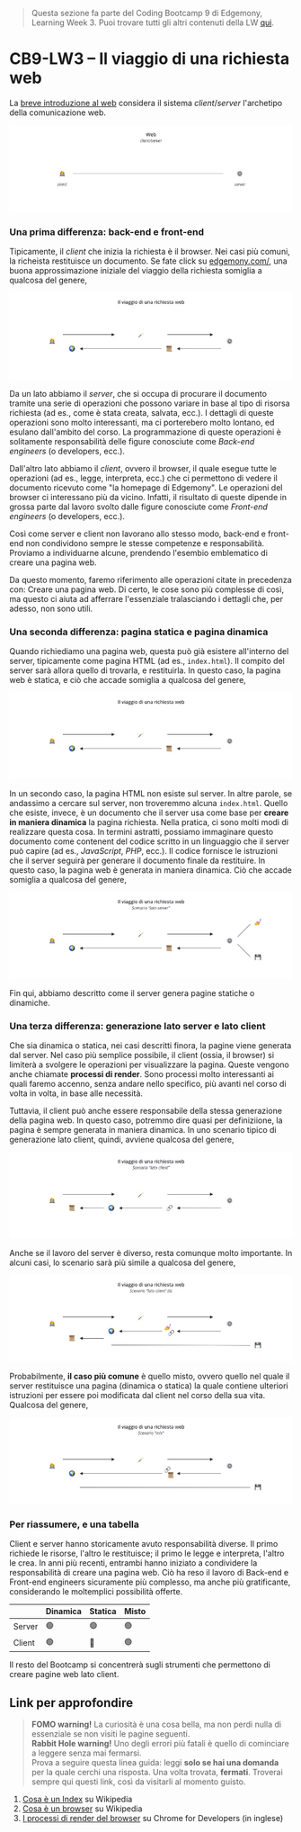 > Questa sezione fa parte del Coding Bootcamp 9 di Edgemony, Learning Week 3.
> Puoi trovare tutti gli altri contenuti della LW [qui](../lw_03/README.md).

# CB9-LW3 – Il viaggio di una richiesta web

La [breve introduzione al web](./breve-introduzione-al-web.md) considera il
sistema _client_/_server_ l'archetipo della comunicazione web.

![](../images/lw_03-the-web-client-server.jpg)

### Una prima differenza: back-end e front-end

Tipicamente, il _client_ che inizia la richiesta è il browser. Nei casi più
comuni, la richeista restituisce un documento. Se fate click su
<a href="https://edgemony.com/" target="_blank">edgemony.com/</a>, una buona
approssimazione iniziale del viaggio della richiesta somiglia a qualcosa del
genere,

![](../images/lw_03-request-journey-be.jpg)

Da un lato abbiamo il _server_, che si occupa di procurare il documento tramite
una serie di operazioni che possono variare in base al tipo di risorsa richiesta
(ad es., come è stata creata, salvata, ecc.). I dettagli di queste operazioni
sono molto interessanti, ma ci porterebero molto lontano, ed esulano dall'ambito
del corso. La programmazione di queste operazioni è solitamente responsabilità
delle figure conosciute come _Back-end engineers_ (o developers, ecc.).

Dall'altro lato abbiamo il _client_, ovvero il browser, il quale esegue tutte le
operazioni (ad es., legge, interpreta, ecc.) che ci permettono di vedere il
documento ricevuto come "la homepage di Edgemony". Le operazioni del browser ci
interessano più da vicino. Infatti, il risultato di queste dipende in grossa
parte dal lavoro svolto dalle figure conosciute come _Front-end engineers_ (o
developers, ecc.).

Così come server e client non lavorano allo stesso modo, back-end e front-end
non condividono sempre le stesse competenze e responsabilità. Proviamo a
individuarne alcune, prendendo l'esembio emblematico di creare una pagina web.

Da questo momento, faremo riferimento alle operazioni citate in precedenza con:
Creare una pagina web. Di certo, le cose sono più complesse di così, ma questo
ci aiuta ad afferrare l'essenziale tralasciando i dettagli che, per adesso, non
sono utili.

### Una seconda differenza: pagina statica e pagina dinamica

Quando richiediamo una pagina web, questa può già esistere all'interno del
server, tipicamente come pagina HTML (ad es., `index.html`). Il compito del
server sarà allora quello di trovarla, e restituirla. In questo caso, la pagina
web è statica, e ciò che accade somiglia a qualcosa del genere,

![](../images/lw_03-request-journey-be.jpg)

In un secondo caso, la pagina HTML non esiste sul server. In altre parole, se
andassimo a cercare sul server, non troveremmo alcuna `index.html`. Quello che
esiste, invece, è un documento che il server usa come base per **creare in
maniera dinamica** la pagina richiesta. Nella pratica, ci sono molti modi di
realizzare questa cosa. In termini astratti, possiamo immaginare questo
documento come contenent del codice scritto in un linguaggio che il server può
capire (ad es., _JavaScript_, _PHP_, ecc.). Il codice fornisce le istruzioni che
il server seguirà per generare il documento finale da restituire. In questo
caso, la pagina web è generata in maniera dinamica. Ciò che accade somiglia a
qualcosa del genere,

![](../images/lw_03-request-journey-be-ii.jpg)

Fin qui, abbiamo descritto come il server genera pagine statiche o dinamiche.

### Una terza differenza: generazione lato server e lato client

Che sia dinamica o statica, nei casi descritti finora, la pagine viene generata
dal server. Nel caso più semplice possibile, il client (ossia, il browser) si
limiterà a svolgere le operazioni per visualizzare la pagina. Queste vengono
anche chiamate **processi di render**. Sono processi molto interessanti ai quali
faremo accenno, senza andare nello specifico, più avanti nel corso di volta in
volta, in base alle necessità.

Tuttavia, il client può anche essere responsabile della stessa generazione della
pagina web. In questo caso, potremmo dire quasi per definiziione, la pagina è
sempre generata in maniera dinamica. In uno scenario tipico di generazione lato
client, quindi, avviene qualcosa del genere,

![](../images/lw_03-request-journey-fe.jpg)

Anche se il lavoro del server è diverso, resta comunque molto importante. In
alcuni casi, lo scenario sarà più simile a qualcosa del genere,

![](../images/lw_03-request-journey-fe-ii.jpg)

Probabilmente, **il caso più comune** è quello misto, ovvero quello nel quale il
server restituisce una pagina (dinamica o statica) la quale contiene ulteriori
istruzioni per essere poi modificata dal client nel corso della sua vita.
Qualcosa del genere,

![](../images/lw_03-request-journey-mix.jpg)

### Per riassumere, e una tabella

Client e server hanno storicamente avuto responsabilità diverse. Il primo
richiede le risorse, l'altro le restituisce; il primo le legge e interpreta,
l'altro le crea. In anni più recenti, entrambi hanno iniziato a condividere la
responsabilità di creare una pagina web. Ciò ha reso il lavoro di Back-end e
Front-end engineers sicuramente più complesso, ma anche più gratificante,
considerando le moltemplici possibilità offerte.

|        | Dinamica | Statica | Misto |
| ------ | -------- | ------- | ----- |
| Server | 🟢       | 🟢      | 🟢    |
| Client | 🟢       | 🔴      | 🟢    |

Il resto del Bootcamp si concentrerà sugli strumenti che permettono di creare
pagine web lato client.

## Link per approfondire

> **FOMO warning!** La curiosità è una cosa bella, ma non perdi nulla di
> essenziale se non visiti le pagine seguenti. <br /> **Rabbit Hole warning!**
> Uno degli errori più fatali è quello di cominciare a leggere senza mai
> fermarsi. <br /> Prova a seguire questa linea guida: leggi **solo se hai una
> domanda** per la quale cerchi una risposta. Una volta trovata, **fermati**.
> Troverai sempre qui questi link, così da visitarli al momento guisto.

1. [Cosa è un Index](<https://it.wikipedia.org/wiki/Index_(informatica)>) su
   Wikipedia
1. [Cosa è un browser](https://it.wikipedia.org/wiki/Browser) su Wikipedia
1. [I processi di render del browser](https://developer.chrome.com/blog/inside-browser-part3)
   su Chrome for Developers (in inglese)
